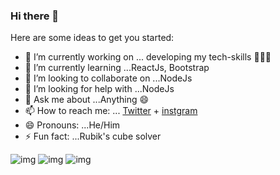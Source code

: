 ### Hi there 👋



Here are some ideas to get you started:

- 🔭 I’m currently working on ... developing my tech-skills 🧑🏻‍💻 
- 🌱 I’m currently learning ...ReactJs, Bootstrap
- 👯 I’m looking to collaborate on ...NodeJs
- 🤔 I’m looking for help with ...NodeJs
- 💬 Ask me about ...Anything 😄
- 📫 How to reach me: ... [Twitter](https://twitter.com/AboAhmad12320) + [instgram](https://www.instagram.com/mohammadsheikhalshabab/)
- 😄 Pronouns: ...He/Him
- ⚡ Fun fact: ...Rubik's cube solver

![img](https://img.stackshare.io/service/1011/n1JRsFeB_400x400.png) ![img](https://img.stackshare.io/service/1028/ASOhU5xJ.png)  ![img](https://img.stackshare.io/service/27/sBsvBbjY.png)
